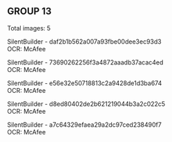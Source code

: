 ## GROUP 13
Total images: 5  

SilentBuilder - daf2b1b562a007a93fbe00dee3ec93d3  
OCR: McAfee  

SilentBuilder - 73690262256f3a4872aaadb37acac4ed  
OCR: McAfee  

SilentBuilder - e56e32e50718813c2a9428de1d3ba674  
OCR: McAfee  

SilentBuilder - d8ed80402de2b621219044b3a2c022c5  
OCR: McAfee  

SilentBuilder - a7c64329efaea29a2dc97ced238490f7  
OCR: McAfee  

